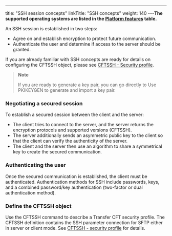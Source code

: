 ---
title: "SSH session concepts"
linkTitle: "SSH concepts"
weight: 140
---******The supported operating systems are listed in the [Platform features](../../../datasheet) table.******

An SSH session is established in two steps:

* Agree on and establish encryption to protect future communication.
* Authenticate the user and determine if access to the server should be granted.

If you are already familiar with SSH concepts are ready for details on configuring the CFTSSH object, please see [CFTSSH - Security profile](../../../c_intro_userinterfaces/web_copilot_ui/cftssl/cftssh).

> **Note**
>
> If you are ready to generate a key pair, you can go directly to Use PKIKEYGEN to generate and import a key pair.

### Negotiating a secured session

To establish a secured session between the client and the server:

* The client tries to connect to the server, and the server returns the encryption protocols and supported versions (CFTSSH).
* The server additionally sends an asymmetric public key to the client so that the client can verify the authenticity of the server.
* The client and the server then use an algorithm to share a symmetrical key to create the secured communication.

### Authenticating the user

Once the secured communication is established, the client must be authenticated. Authentication methods for SSH include passwords, keys, and a combined password/key authentication (two-factor or dual authentication method).

### Define the CFTSSH object

Use the CFTSSH command to describe a Transfer CFT security profile. The CFTSSH definition contains the SSH parameter connection for SFTP either in server or client mode. See [CFTSSH - security profile](../../../c_intro_userinterfaces/web_copilot_ui/cftssl/cftssh) for details.
